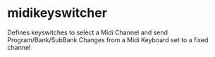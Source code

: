 # midikeyswitcher
Defines keyswitches to select a Midi Channel and send Program/Bank/SubBank Changes from a Midi Keyboard set to a fixed channel
